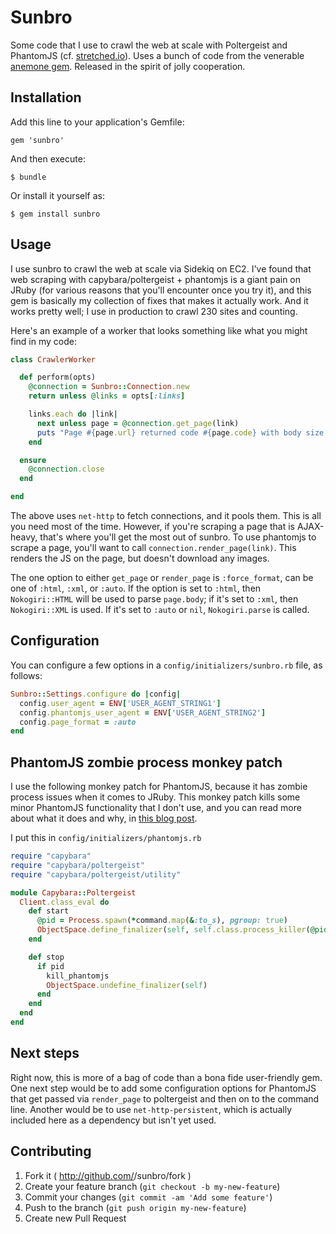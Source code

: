 # Sunbro

Some code that I use to crawl the web at scale with Poltergeist and
PhantomJS (cf. [stretched.io](https://github.com/jonstokes/stretched.io)). Uses a bunch of code from the venerable [anemone gem](https://github.com/chriskite/anemone). Released in the spirit of jolly cooperation.

## Installation

Add this line to your application's Gemfile:

    gem 'sunbro'

And then execute:

    $ bundle

Or install it yourself as:

    $ gem install sunbro

## Usage

I use sunbro to crawl the web at scale via Sidekiq on EC2. I've found
that web scraping with capybara/poltergeist + phantomjs is a giant pain
on JRuby (for various reasons that you'll encounter once you try it), 
and this gem is basically my collection of fixes that makes it actually
work. And it works pretty well; I use in production to crawl
230 sites and counting.

Here's an example of a worker that looks something like what you might find in my code:

```ruby
class CrawlerWorker

  def perform(opts)
    @connection = Sunbro::Connection.new
    return unless @links = opts[:links]

    links.each do |link|
      next unless page = @connection.get_page(link)
      puts "Page #{page.url} returned code #{page.code} with body size #{page.body.size}"
    end

  ensure
    @connection.close
  end

end
```

The above uses `net-http` to fetch connections, and it pools
them. This is all you need most of the time. However, if you're scraping
a page that is AJAX-heavy, that's where you'll get the most out of sunbro.
To use phantomjs to scrape a page, you'll want to call `connection.render_page(link)`.
This renders the JS on the page, but doesn't download any images.

The one option to either `get_page` or `render_page` is
`:force_format`, can be one of `:html`, `:xml`, or `:auto`. If the
option is set to `:html`, then `Nokogiri::HTML` will be used to parse
`page.body`; if it's set to `:xml`, then `Nokogiri::XML` is used. If
it's set to `:auto` or `nil`, `Nokogiri.parse` is called.

## Configuration

You can configure a few options in a `config/initializers/sunbro.rb`
file, as follows:

```ruby
Sunbro::Settings.configure do |config|
  config.user_agent = ENV['USER_AGENT_STRING1']
  config.phantomjs_user_agent = ENV['USER_AGENT_STRING2']
  config.page_format = :auto
end
```

## PhantomJS zombie process monkey patch

I use the following monkey patch for PhantomJS, because it has zombie
process issues when it comes to JRuby. This monkey patch kills some minor
PhantomJS functionality that I don't use, and you can read more about
what it does and why, in [this blog post](http://jonstokes.com/2014/07/07/monkey-patching-poltergeist-for-web-scraping-with-jruby/).

I put this in `config/initializers/phantomjs.rb`

```ruby
require "capybara"
require "capybara/poltergeist"
require "capybara/poltergeist/utility"

module Capybara::Poltergeist
  Client.class_eval do
    def start
      @pid = Process.spawn(*command.map(&:to_s), pgroup: true)
      ObjectSpace.define_finalizer(self, self.class.process_killer(@pid))
    end

    def stop
      if pid
        kill_phantomjs
        ObjectSpace.undefine_finalizer(self)
      end
    end
  end
end
```

## Next steps

Right now, this is more of a bag of code than a bona fide user-friendly
gem. One next step would be to add some configuration options for PhantomJS
that get passed via `render_page` to poltergeist and then on to the
command line. Another would be to use `net-http-persistent`, which is
actually included here as a dependency but isn't yet used.

## Contributing

1. Fork it ( http://github.com/<my-github-username>/sunbro/fork )
2. Create your feature branch (`git checkout -b my-new-feature`)
3. Commit your changes (`git commit -am 'Add some feature'`)
4. Push to the branch (`git push origin my-new-feature`)
5. Create new Pull Request
